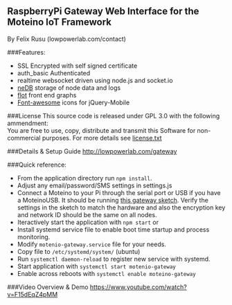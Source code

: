 RaspberryPi Gateway Web Interface for the Moteino IoT Framework
----------------
By Felix Rusu (lowpowerlab.com/contact)
<br/>

###Features:
- SSL Encrypted with self signed certificate
- auth_basic Authenticated
- realtime websocket driven using node.js and socket.io
- [neDB](https://github.com/louischatriot/nedb) storage of node data and logs
- [flot](http://flotcharts.org/) front end graphs
- [Font-awesome](http://htmlpreview.github.io/?https://github.com/dotcastle/jquery-mobile-font-awesome/blob/master/index.html) icons for jQuery-Mobile

###License
This source code is released under GPL 3.0 with the following ammendment:<br/>
You are free to use, copy, distribute and transmit this Software for non-commercial purposes.
For more details see [license.txt](https://github.com/LowPowerLab/RaspberryPi-Gateway/blob/master/license.txt)

###Details & Setup Guide
http://lowpowerlab.com/gateway

###Quick reference:
- From the application directory run `npm install`.
- Adjust any email/password/SMS settings in settings.js
- Connect a Moteino to your Pi through the serial port or USB if you have a MoteinoUSB. It should be running [this gateway sketch](https://github.com/LowPowerLab/RFM69/tree/master/Examples/PiGateway). Verify the settings in the sketch to match the hardware and also the encryption key and network ID should be the same on all nodes.
- Iteractively start the application with `npm start` or
- Install systemd service file to enable boot time startup and process monitoring.
 - Modify `motenio-gateway.service` file for your needs.
 - Copy file to `/etc/systemd/system/` (ubuntu)
 - Run `systemctl daemon-reload` to register new service with systemd.
 - Start application with `systemctl start motenio-gateway`
 - Enable across reboots with `systemctl enable moteino-gateway`

###Video Overview & Demo
https://www.youtube.com/watch?v=F15dEqZ4pMM
